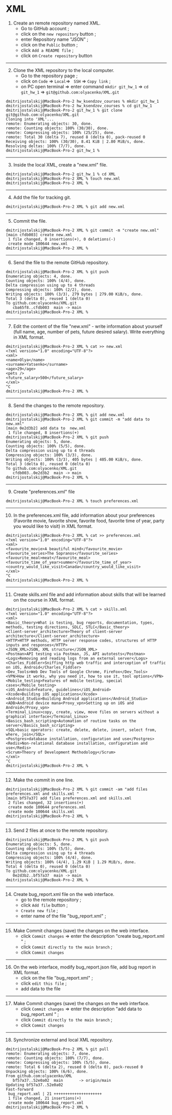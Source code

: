 # XML
 1. Create an remote repository named XML.
    - Go to GitHub account ;
    - click on the `new repository` button ;
    - enter Repository name "JSON" ;
    - click on the `Public` button ;
    - click `Add a README file` ;
    - click on `Create repository` button
 
 ----
2. Clone the XML repository to the local computer.
   - Go to the repository page ;
   - click on `Code` => `Local`=> ` SSH` => `Copy link` ;
   - on PC open terminal  => enter command `mkdir git_hw_1` => `cd git_hw_1` =>  `git@github.com:olyacenko/XML.git`
```
dmitrijostalskij@MacBook-Pro-2 hw_ksendzov_courses % mkdir git_hw_1
dmitrijostalskij@MacBook-Pro-2 hw_ksendzov_courses % cd git_hw_1
dmitrijostalskij@MacBook-Pro-2 git_hw_1 % git clone git@github.com:olyacenko/XML.git
Cloning into 'XML'...
remote: Enumerating objects: 30, done.
remote: Counting objects: 100% (30/30), done.
remote: Compressing objects: 100% (25/25), done.
remote: Total 30 (delta 7), reused 8 (delta 0), pack-reused 0
Receiving objects: 100% (30/30), 8.41 KiB | 2.80 MiB/s, done.
Resolving deltas: 100% (7/7), done.
dmitrijostalskij@MacBook-Pro-2 git_hw_1 % 
```
 ----
3. Inside the local XML, create a "new.xml" file.
```
dmitrijostalskij@MacBook-Pro-2 git_hw_1 % cd XML 
dmitrijostalskij@MacBook-Pro-2 XML % touch new.xml
dmitrijostalskij@MacBook-Pro-2 XML %  
```
----
4. Add the file for tracking git.
```
dmitrijostalskij@MacBook-Pro-2 XML % git add new.xml  
```
----
5. Commit the file.
```
dmitrijostalskij@MacBook-Pro-2 XML % git commit -m "create new.xml"
[main cfdb003] create new.xml
 1 file changed, 0 insertions(+), 0 deletions(-)
 create mode 100644 new.xml
dmitrijostalskij@MacBook-Pro-2 XML % 
```
----
6. Send the file to the remote GitHub repository.
```
dmitrijostalskij@MacBook-Pro-2 XML % git push
Enumerating objects: 4, done.
Counting objects: 100% (4/4), done.
Delta compression using up to 4 threads
Compressing objects: 100% (2/2), done.
Writing objects: 100% (3/3), 279 bytes | 279.00 KiB/s, done.
Total 3 (delta 0), reused 1 (delta 0)
To github.com:olyacenko/XML.git
   cba65f8..cfdb003  main -> main
dmitrijostalskij@MacBook-Pro-2 XML % 
```
----
7. Edit the content of the file "new.xml" - write information about yourself (full name, age, number of pets, future desired salary). Write everything in XML format.
```
dmitrijostalskij@MacBook-Pro-2 XML % cat >> new.xml
<?xml version="1.0" encoding="UTF-8"?>
<xml>
<name>Olya</name>
<surname>Yatsenko</surname>
<age>29</age>
<pets />
<future_salary>500</future_salary>
</xml>
^C
dmitrijostalskij@MacBook-Pro-2 XML % 
```
----
8. Send the changes to the remote repository.
```
dmitrijostalskij@MacBook-Pro-2 XML % git add new.xml
dmitrijostalskij@MacBook-Pro-2 XML % git commit -m "add data to  new.xml"
[main 0e2d3b2] add data to  new.xml
 1 file changed, 8 insertions(+)
dmitrijostalskij@MacBook-Pro-2 XML % git push
Enumerating objects: 5, done.
Counting objects: 100% (5/5), done.
Delta compression using up to 4 threads
Compressing objects: 100% (3/3), done.
Writing objects: 100% (3/3), 405 bytes | 405.00 KiB/s, done.
Total 3 (delta 0), reused 0 (delta 0)
To github.com:olyacenko/XML.git
   cfdb003..0e2d3b2  main -> main
dmitrijostalskij@MacBook-Pro-2 XML %  
```
----
9. Create "preferences.xml" file
```
dmitrijostalskij@MacBook-Pro-2 XML % touch preferences.xml 
```
----
10. In the preferences.xml file, add information about your preferences (Favorite movie, favorite show, favorite food, favorite time of year, party you would like to visit) in XML format.
```
dmitrijostalskij@MacBook-Pro-2 XML % cat >> preferences.xml
<?xml version="1.0" encoding="UTF-8"?>
<xml>
<favourite_movie>A beautiful mind</favourite_movie>
<favourite_series>The Sopranos</favourite_series>
<favourite_meal>meat</favourite_meal>
<favourite_time_of_year>summer</favourite_time_of_year>
<country_would_like_visit>Canada</country_would_like_visit>
</xml>
^C
dmitrijostalskij@MacBook-Pro-2 XML % 
```
----
11. Create skills.xml file and add information about skills that will be learned on the course in XML format.
```
dmitrijostalskij@MacBook-Pro-2 XML % cat > skills.xml
<?xml version="1.0" encoding="UTF-8"?>
<xml>
<Basic_theory>What is testing, bug reports, documentation, types, methods, testing directions, SDLC, STLC</Basic_theory>
<Client-server_architecture>Theory of client-server architecture</Client-server_architecture>
<HTTP>HTTP methods, HTTP server response codes, structures of HTTP inputs and responses</HTTP>
<JSON_XML>JSON, XML structure</JSON_XML>
<Postman>API testing via Postman, JS, API autotests</Postman>
<Logs>Removing and reading logs from an external server</Logs>
<Charles_Fiddler>Sniffing http web traffic and interception of traffic on iOS, Android</Charles_Fiddler>
<Dev_Tools>Web Dev Tools of Google Chrome, FireFox</Dev_Tools>
<VPN>How it works, why you need it, how to use it, tool options</VPN>
<Mobile_testing>Features of mobile testing, special cases</Mobile_testing>
<iOS_Android>Feature, guidelines</iOS_Android>
<Xcode>Building iOS applications</Xcode>
<Android_Studio>Building Android applications</Android_Studio>
<ADB>Android device mana<Proxy_vpn>Setting up on iOS and Android</Proxy_vpn>
<Terminal_Linux>copy, create, view, move files on servers without a graphical interface</Terminal_Linux>
<Basics_bash_scripting>Automation of routine tasks on the server</Basics_bash_scripting>
<SQL>basic operators: create, delete, delete, insert, select from, where, join</SQL>
<Postgres>database installation, configuration and use</Postgres>
<Redis>Non-relational database installation, configuration and use</Redis>
<Scrum>Theory of Development Methodology</Scrum>
</xml>
^C
dmitrijostalskij@MacBook-Pro-2 XML % 
```
----
12. Make the commit in one line.
```
dmitrijostalskij@MacBook-Pro-2 XML % git commit -am "add files preferences.xml and skills.xml "
[main bf57a37] add files preferences.xml and skills.xml
 2 files changed, 32 insertions(+)
 create mode 100644 preferences.xml
 create mode 100644 skills.xml
dmitrijostalskij@MacBook-Pro-2 XML % 
```
----
13. Send 2 files at once to the remote repository.
```
dmitrijostalskij@MacBook-Pro-2 XML % git push
Enumerating objects: 5, done.
Counting objects: 100% (5/5), done.
Delta compression using up to 4 threads
Compressing objects: 100% (4/4), done.
Writing objects: 100% (4/4), 1.29 KiB | 1.29 MiB/s, done.
Total 4 (delta 0), reused 0 (delta 0)
To github.com:olyacenko/XML.git
   0e2d3b2..bf57a37  main -> main
dmitrijostalskij@MacBook-Pro-2 XML % 
```
----
14. Create bug_report.xml file on the web interface.
    - go to the remote repository ;
    - click `Add file` button ;
    - `Create new file` ;
    - enter name of the file "bug_report.xml" ; 
-----
15. Make Commit changes (save) the changes on the web interface.
    - click `Commit changes` => enter the description "create bug_report.xml " ;
    - click `Commit directly to the main branch` ;
    - click `Commit changes` 
----
16. On the web interface, modify bug_report.json file, add bug report in XML format.
    - click on the file "bug_report.xml" ;
    - click `edit this file` ;
    - add data to the file
----
17. Make Commit changes (save) the changes on the web interface.
    - click `Commit changes` => enter the description "add data to bug_report.xml " ;
    - click `Commit directly to the main branch` ;
    - click `Commit changes`
----
18. Synchronize external and local XML repository.
```
dmitrijostalskij@MacBook-Pro-2 XML % git pull
remote: Enumerating objects: 7, done.
remote: Counting objects: 100% (7/7), done.
remote: Compressing objects: 100% (5/5), done.
remote: Total 6 (delta 2), reused 0 (delta 0), pack-reused 0
Unpacking objects: 100% (6/6), done.
From github.com:olyacenko/XML
   bf57a37..52e0a02  main       -> origin/main
Updating bf57a37..52e0a02
Fast-forward
 bug_report.xml | 21 +++++++++++++++++++++
 1 file changed, 21 insertions(+)
 create mode 100644 bug_report.xml
dmitrijostalskij@MacBook-Pro-2 XML % 
```










   
